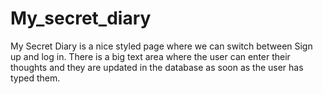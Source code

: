 # My_secret_diary
My Secret Diary is a  nice styled page where we can switch between Sign up and log in. There is a big text area where the user can enter their thoughts and they are updated in the database as soon as the user has typed them.
